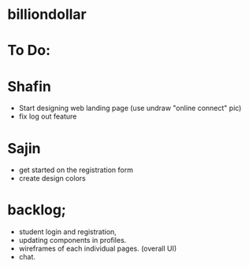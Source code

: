 # billiondollar

# To Do: 

# Shafin
- Start designing web landing page (use undraw "online connect" pic)
- fix log out feature 

# Sajin
- get started on the registration form
- create design colors 

# backlog;

- student login and registration,
- updating components in profiles.
- wireframes of each individual pages. (overall UI)
- chat.
